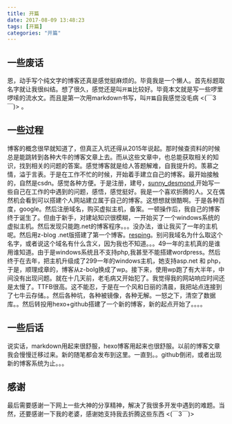 ```yaml
---
title: 开篇
date: 2017-08-09 13:48:23
tags: [开篇]
categories: "开篇"
---
```

## 一些废话
恩，动手写个纯文字的博客还真是感觉挺麻烦的。毕竟我是一个懒人。首先标题取名字就让我很纠结。想了很久，感觉还是叫`开篇`比较好。毕竟本文就是写一些啰里啰嗦的流水文。而且是第一次用markdown书写，叫`开篇`自我感觉没毛病  <(￣3￣)> 。
<!-- more --> 
## 一些过程
博客的概念很早就知道了，但真正入坑还得从2015年说起。那时候查资料的时候总是能跳转到各种大牛的博客文章上去。而从这些文章中，也总能获取相关的知识，找到相关的问题的答案。感觉博客就是给人答题解难，自我提升的。羡慕之情，溢于言表。于是在工作不忙的时候，开始着手建立自己的博客。最开始接触的，自然是csdn。感觉各种方便。于是注册，建号，[sunny_desmond](http://blog.csdn.net/sunny_desmond/),开始写一些自己在工作的中遇到的问题，感悟，感觉挺好。我是一个喜欢折腾的人。又在偶然机会看到可以搭建个人网站建立属于自己的博客。这想想就很酷啊。于是各种百度，google。然后注册域名，购买虚拟主机，备案。一顿操作后，我自己的博客终于诞生了。但由于新手，对建站知识很模糊，一开始买了一个windows系统的虚拟主机。然后发现只能跑.net的博客程序。。。没办法，谁让我买了一年的主机呢。然后用z-blog .net版搭建了第一个博客。[resping](http://www.rsping.com)。别问我域名为什么取这个名字，或者说这个域名有什么含义，因为我也不知道。。。49一年的主机真的是谁用谁知道。由于是windows系统且不支持php,我甚至不能搭建wordpress。然后终于在去年，把主机升级成了299一年的windows主机，她支持asp.net 和 php，于是，顺理成章的，博客从z-bolg换成了wp。接下来，使用wp跑了有大半年，中间没有出现问题。就在十几天前，老毛病又开始犯了。我觉得我的网站响应时间还是太慢了。TTFB很高。这不能忍，于是在一个风和日丽的清晨，我把站点连接到了七牛云存储。。然后各种坑，各种被镜像，各种无解。一怒之下，清空了数据库。。然后转投用hexo+github搭建了一个新的博客，新的起点开始了。。。。
## 一些后话
说实话，markdown用起来很舒服，hexo博客用起来也很舒服。以前的博客文章我会慢慢迁移过来。新的随笔都会发布到这里。一直到。。github倒闭，或者出现新的博客系统为止。。。
## 感谢
最后需要感谢一下网上一些大神的分享精神，解决了我很多开发中遇到的难题。当然，还要感谢一下我的老婆，感谢她支持我去折腾这些东西 <(￣3￣)> 
